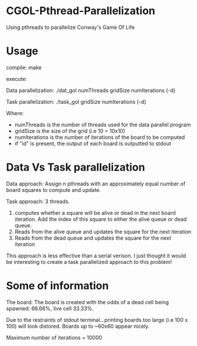 # CGOL-Pthread-Parallelization
Using pthreads to parallelize Conway's Game Of Life

# Usage
compile: make

execute:

Data parallelization: ./dat_gol numThreads gridSize numIterations (-d)

Task parallelization: ./task_gol gridSize numIterations (-d)

Where:
  - numThreads is the number of threads used for the data parallel program
  - gridSize is the size of the grid (i.e 10 = 10x10)
  - numIterations is the number of iterations of the board to be computed
  - if "id" is present, the output of each board is outputted to stdout

# Data Vs Task parallelization

Data approach: Assign n pthreads with an approximately equal number of board squares to compute and update.

Task approach: 3 threads.
  1. computes whether a square will be alive or dead in the next board iteration. Add the index of this square to either the alive queue or dead queue.
  2. Reads from the alive queue and updates the square for the next iteration
  3. Reads from the dead queue and updates the square for the next iteration

This approach is less effective than a serial verison. I just thought it would be interesting to create a task parallelized approach to this problem!

# Some of information
The board: The board is created with the odds of a dead cell being spawned: 66.66%, live cell 33.33%.

Due to the restraints of stdout terminal...printing boards too large (i.e 100 x 100) will look distored.
Boards up to ~60x60 appear nicely.

Maximum number of iterations = 10000
